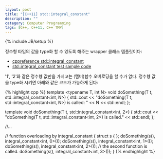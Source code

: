 ```yaml
---
layout: post
title: "[C++11] std::integral_constant"
description: ""
category: Computer Programming
tags: [C++, C++11, C++ TMP]
---
```

{% include JB/setup %}

정수형 타입의 값을 type화 할 수 있도록 해주는 wrapper 클래스 템플릿이다:

* [cppreference std::integral_constant](http://en.cppreference.com/w/cpp/types/integral_constant)
* [std::integral_constant test sample code](https://github.com/ghjang/personal_study/blob/master/cpp/integral_constant/main.cpp)

'1', '2'와 같은 정수형 값만을 가지고는 (멤버)함수 오버로딩을 할 수가 없다. 정수형 값을 type화 시키면 아래와 같은 코드가 가능하게 된다:

{% highlight cpp %}
template <typename T, int N>
void doSomething(T t, std::integral_constant<int, N>)
{
    std::cout << "doSomething(T t, std::integral_constant<int, N>) is called: " << N << std::endl;
};

template <typename T>
void doSomething(T t, std::integral_constant<int, 2>)
{
    std::cout << "doSomething(T t, std::integral_constant<int, 2>) is called." << std::endl;
};

//...

// function overloading by integral_constant
{
	struct s { };
	doSomething(s(), integral_constant<int, 0>());
	doSomething(s(), integral_constant<int, 1>());
	doSomething(s(), integral_constant<int, 2>()); // the second function is called.
	doSomething(s(), integral_constant<int, 3>());
}
{% endhighlight %}
